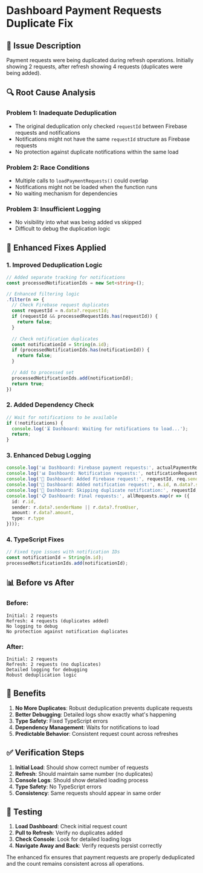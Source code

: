 # Dashboard Payment Requests Duplicate Fix

## 🐛 **Issue Description**

Payment requests were being duplicated during refresh operations. Initially showing 2 requests, after refresh showing 4 requests (duplicates were being added).

## 🔍 **Root Cause Analysis**

### **Problem 1: Inadequate Deduplication**
- The original deduplication only checked `requestId` between Firebase requests and notifications
- Notifications might not have the same `requestId` structure as Firebase requests
- No protection against duplicate notifications within the same load

### **Problem 2: Race Conditions**
- Multiple calls to `loadPaymentRequests()` could overlap
- Notifications might not be loaded when the function runs
- No waiting mechanism for dependencies

### **Problem 3: Insufficient Logging**
- No visibility into what was being added vs skipped
- Difficult to debug the duplication logic

## 🔧 **Enhanced Fixes Applied**

### **1. Improved Deduplication Logic**
```typescript
// Added separate tracking for notifications
const processedNotificationIds = new Set<string>();

// Enhanced filtering logic
.filter(n => {
  // Check Firebase request duplicates
  const requestId = n.data?.requestId;
  if (requestId && processedRequestIds.has(requestId)) {
    return false;
  }
  
  // Check notification duplicates
  const notificationId = String(n.id);
  if (processedNotificationIds.has(notificationId)) {
    return false;
  }
  
  // Add to processed set
  processedNotificationIds.add(notificationId);
  return true;
})
```

### **2. Added Dependency Check**
```typescript
// Wait for notifications to be available
if (!notifications) {
  console.log('⏳ Dashboard: Waiting for notifications to load...');
  return;
}
```

### **3. Enhanced Debug Logging**
```typescript
console.log('📊 Dashboard: Firebase payment requests:', actualPaymentRequests.length);
console.log('📊 Dashboard: Notification requests:', notificationRequests.length);
console.log('📝 Dashboard: Added Firebase request:', requestId, req.senderName, req.amount);
console.log('📝 Dashboard: Added notification request:', n.id, n.data?.senderName, amount);
console.log('🚫 Dashboard: Skipping duplicate notification:', requestId, n.data?.senderName, amount);
console.log('📋 Dashboard: Final requests:', allRequests.map(r => ({
  id: r.id,
  sender: r.data?.senderName || r.data?.fromUser,
  amount: r.data?.amount,
  type: r.type
})));
```

### **4. TypeScript Fixes**
```typescript
// Fixed type issues with notification IDs
const notificationId = String(n.id);
processedNotificationIds.add(notificationId);
```

## 📊 **Before vs After**

### **Before:**
```
Initial: 2 requests
Refresh: 4 requests (duplicates added)
No logging to debug
No protection against notification duplicates
```

### **After:**
```
Initial: 2 requests
Refresh: 2 requests (no duplicates)
Detailed logging for debugging
Robust deduplication logic
```

## 🎯 **Benefits**

1. **No More Duplicates**: Robust deduplication prevents duplicate requests
2. **Better Debugging**: Detailed logs show exactly what's happening
3. **Type Safety**: Fixed TypeScript errors
4. **Dependency Management**: Waits for notifications to load
5. **Predictable Behavior**: Consistent request count across refreshes

## ✅ **Verification Steps**

1. **Initial Load**: Should show correct number of requests
2. **Refresh**: Should maintain same number (no duplicates)
3. **Console Logs**: Should show detailed loading process
4. **Type Safety**: No TypeScript errors
5. **Consistency**: Same requests should appear in same order

## 🚀 **Testing**

1. **Load Dashboard**: Check initial request count
2. **Pull to Refresh**: Verify no duplicates added
3. **Check Console**: Look for detailed loading logs
4. **Navigate Away and Back**: Verify requests persist correctly

The enhanced fix ensures that payment requests are properly deduplicated and the count remains consistent across all operations. 